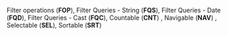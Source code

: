 <!-- <svg width="10" height="10"><rect width="10" height="10" style="fill:rgb(190,0,255);stroke-width:0;stroke:rgb(0,0,0)" /></svg> -->
Filter operations (**FOP**), <!-- <svg width="10" height="10"><rect width="10" height="10" style="fill:rgb(10,220,255);stroke-width:0;stroke:rgb(0,0,0)" /></svg> -->
Filter Queries - String (**FQS**), <!-- <svg width="10" height="10"><rect width="10" height="10" style="fill:rgb(200,100,1);stroke-width:0;stroke:rgb(0,0,0)" /></svg> -->
Filter Queries - Date (**FQD**), <!-- <svg width="10" height="10"><rect width="10" height="10" style="fill:rgb(190,0,25);stroke-width:0;stroke:rgb(0,0,0)" /></svg> -->
Filter Queries - Cast (**FQC**), <!-- <svg width="10" height="10"><rect width="10" height="10" style="fill:rgb(19,0,25);stroke-width:0;stroke:rgb(0,0,0)" /></svg> -->
Countable (**CNT**) , <!-- <svg width="10" height="10"><rect width="10" height="10" style="fill:rgb(20,244,55);stroke-width:0;stroke:rgb(0,0,0)" /></svg> -->
Navigable (**NAV**) ,<!-- <svg width="10" height="10"><rect width="10" height="10" style="fill:rgb(190,200,2);stroke-width:0;stroke:rgb(0,0,0)" /></svg> -->
Selectable (**SEL**),<!-- <svg width="10" height="10"><rect width="10" height="10" style="fill:rgb(122,110,212);stroke-width:0;stroke:rgb(0,0,0)" /></svg> -->
Sortable (**SRT**)
